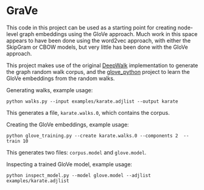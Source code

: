 # GraVe

This code in this project can be used as a starting point for creating node-level graph embeddings using the GloVe 
approach. Much work in this space appears to have been done using the word2vec approach, with either the SkipGram or 
CBOW models, but very little has been done with the GloVe approach. 

This project makes use of the original [DeepWalk](https://github.com/phanein/deepwalk) implementation to generate the
graph random walk corpus, and the [glove_python](https://github.com/maciejkula/glove-python) project to learn the 
GloVe embeddings from the random walks. 

Generating walks, example usage:
```
python walks.py --input examples/karate.adjlist --output karate
```
This generates a file, `karate.walks.0`, which contains the corpus.

Creating the GloVe embeddings, example usage:
```
python glove_training.py --create karate.walks.0 --components 2  --train 10
```
This generates two files: `corpus.model` and `glove.model`.

Inspecting a trained GloVe model, example usage:
```
python inspect_model.py --model glove.model --adjlist examples/karate.adjlist
```